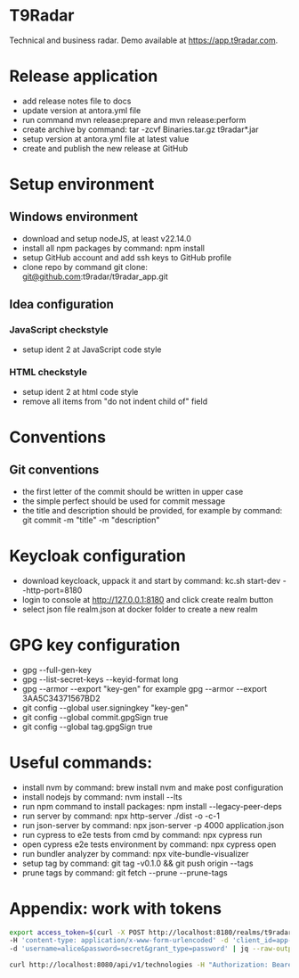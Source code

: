 # T9Radar
Technical and business radar. Demo available at https://app.t9radar.com. 

# Release application
* add release notes file to docs
* update version at antora.yml file
* run command mvn release:prepare and mvn release:perform
* create archive by command: tar -zcvf Binaries.tar.gz t9radar*.jar
* setup version at antora.yml file at latest value
* create and publish the new release at GitHub

# Setup environment
## Windows environment
* download and setup nodeJS, at least v22.14.0
* install all npm packages by command: npm install
* setup GitHub account and add ssh keys to GitHub profile
* clone repo by command git clone: git@github.com:t9radar/t9radar_app.git

## Idea configuration
### JavaScript checkstyle
* setup ident 2 at JavaScript code style

### HTML checkstyle
* setup ident 2 at html code style
* remove all items from "do not indent child of" field

# Conventions
## Git conventions
* the first letter of the commit should be written in upper case
* the simple perfect should be used for commit message
* the title and description should be provided, for example by command: git commit -m "title" -m "description"

# Keycloak configuration
* download keycloack, uppack it and start by command: kc.sh start-dev --http-port=8180
* login to console at http://127.0.0.1:8180 and click create realm button
* select json file realm.json at docker folder to create a new realm

# GPG key configuration
* gpg --full-gen-key
* gpg --list-secret-keys --keyid-format long
* gpg --armor --export "key-gen" for example gpg --armor --export 3AA5C34371567BD2
* git config --global user.signingkey "key-gen"
* git config --global commit.gpgSign true
* git config --global tag.gpgSign true

# Useful commands:
* install nvm by command: brew install nvm and make post configuration
* install nodejs by command: nvm install --lts
* run npm command to install packages: npm install --legacy-peer-deps
* run server by command: npx http-server ./dist -o -c-1
* run json-server by command: npx json-server -p 4000 application.json
* run cypress to e2e tests from cmd by command: npx cypress run
* open cypress e2e tests environment by command: npx cypress open
* run bundler analyzer by command: npx vite-bundle-visualizer
* setup tag by command: git tag -v0.1.0 && git push origin --tags
* prune tags by command: git fetch --prune --prune-tags

# Appendix: work with tokens
```bash
export access_token=$(curl -X POST http://localhost:8180/realms/t9radar/protocol/openid-connect/token \
-H 'content-type: application/x-www-form-urlencoded' -d 'client_id=app-ui' \
-d 'username=alice&password=secret&grant_type=password' | jq --raw-output '.access_token' )
  ```

```bash
curl http://localhost:8080/api/v1/technologies -H "Authorization: Bearer "$access_token
```
